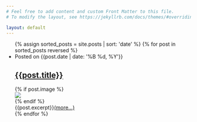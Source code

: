 ```yaml
---
# Feel free to add content and custom Front Matter to this file.
# To modify the layout, see https://jekyllrb.com/docs/themes/#overriding-theme-defaults

layout: default
---
```


<div id='main'>
	<ul class='post-list'>
		{% assign sorted_posts = site.posts | sort: 'date' %}
		{% for post in sorted_posts reversed %}
		  <li>
		  	<div class='post-header'>
		  		<div class='post-meta'>
		  			Posted on <time>{{post.date | date: '%B %d, %Y'}}</time>
		  		</div>
		  	  <h2 class='post-title'><a href="{{post.url}}">{{post.title}}</a></h2>
		    </div>
		    <div class='post-content'>
		    	{% if post.image %}
			    	<div class='post-image'>
			    		<img src="/assets/featured_images/{{post.image}}" />
			    	</div>
		    	{% endif %}
		    	<div class='post-text'>
		    		{{post.excerpt}}<a class='more-link' href="{{post.url}}"><span></span>(more…)</a>
		    	</div>
		    </div>
		  </li>
		{% endfor %}
	</ul>
</div>
<aside>
<!-- 	<div id='categories'>
		<h3>Categories</h3>
		<ul>
			{}
		</ul>
	</div> -->
</aside>